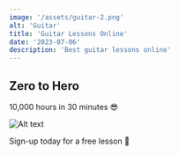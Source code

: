 ```yaml
---
image: '/assets/guitar-2.png'
alt: 'Guitar'
title: 'Guitar Lessons Online'
date: '2023-07-06'
description: 'Best guitar lessons online'
---
```


## Zero to Hero

10,000 hours in 30 minutes 😎

![Alt text](/assets/guitar-0.png)

Sign-up today for a free lesson 🎸